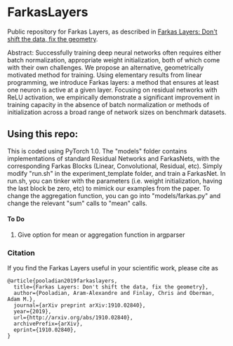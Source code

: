 # FarkasLayers
Public repository for Farkas Layers, as described in [Farkas Layers: Don't shift the data, fix the geometry](https://arxiv.org/abs/1910.02840).

Abstract: Successfully training deep neural networks often requires either batch normalization, appropriate weight initialization, both of which come with their own challenges. We propose an alternative, geometrically motivated method for training. Using elementary results from linear programming, we introduce Farkas layers: a method that ensures at least one neuron is active at a given layer. Focusing on residual networks with ReLU activation, we empirically demonstrate a significant improvement in training capacity in the absence of batch normalization or methods of initialization across a broad range of network sizes on benchmark datasets.

## Using this repo:
This is coded using PyTorch 1.0. The "models" folder contains implementations of standard Residual Networks and FarkasNets, with the corresponding Farkas Blocks (Linear, Convolutional, Residual, etc). Simply modify "run.sh" in the experiment_template folder, and train a FarkasNet. In run.sh, you can tinker with the parameters (i.e. weight initialization, having the last block be zero, etc) to mimick our examples from the paper. To change the aggregation function, you can go into "models/farkas.py" and change the relevant "sum" calls to "mean" calls.

#### To Do
1) Give option for mean or aggregation function in argparser

### Citation
If you find the Farkas Layers useful in your scientific work, please cite as
```
@article{pooladian2019farkaslayers,
  title={Farkas Layers: Don't shift the data, fix the geometry},
  author={Pooladian, Aram-Alexandre and Finlay, Chris and Oberman, Adam M.},
  journal={arXiv preprint arXiv:1910.02840},
  year={2019},
  url={http://arxiv.org/abs/1910.02840},
  archivePrefix={arXiv},
  eprint={1910.02840},
}
```
